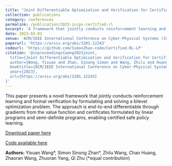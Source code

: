 ```yaml
---
title: "Joint Differentiable Optimization and Verification for Certified Reinforcement Learning"
collection: publications
category: conferences
permalink: /publication/2023-iccps-certified-rl
excerpt: 'A framework that jointly conducts reinforcement learning and formal verification by formulating and solving a novel bilevel optimization problem, which is end-to-end differentiable by the gradients from the value function and certificates formulated by linear programs and semi-definite programs.'
date: 2023-03-01
venue: 'ACM/IEEE International Conference on Cyber-Physical Systems (ICCPS)'
paperurl: 'https://arxiv.org/abs/2201.12243'
codeurl: 'https://github.com/SimonZhan-code/Certified-RL-LP'
citation: '@inproceedings{wang2023joint,
  title={Joint Differentiable Optimization and Verification for Certified Reinforcement Learning},
  author={Wang, Yixuan and Zhan, Sinong Simon and Wang, Zhilu and Huang, Chao and Wang, Zhaoran and Yang, Zhuoran and Zhu, Qi},
  booktitle={ACM/IEEE International Conference on Cyber-Physical Systems (ICCPS)},
  year={2023},
  url={https://arxiv.org/abs/2201.12243}
}'
---
```


This paper presents a novel framework that jointly conducts reinforcement learning and formal verification by formulating and solving a bilevel optimization problem. The approach is end-to-end differentiable through gradients from the value function and certificates formulated by linear programs and semi-definite programs, enabling certified safe policy learning.

[Download paper here](https://arxiv.org/abs/2201.12243)

[Code available here](https://github.com/SimonZhan-code/Certified-RL-LP)

**Authors:** Yixuan Wang*, Simon Sinong Zhan*, Zhilu Wang, Chao Huang, Zhaoran Wang, Zhuoran Yang, Qi Zhu (*equal contribution)
